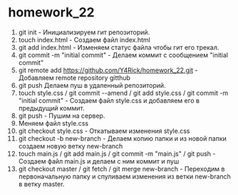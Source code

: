 # homework_22

1. git init - Инициализируем гит репозиторий.
2. touch index.html - Создаем файл index.html
3. git add index.html - Изменяем статус файла чтобы гит его трекал.
4. git commit -m "initial commit" - Делаем коммит с сообщением "initial commit"
4. git remote add https://github.com/Y4Rick/homework_22.git - Добавляем remote repository gitthub
5. git push Делаем пуш в удаленный репозиторий.
6. touch style.css / git commit --amend / git add style.css / git commit -m "initial commit" - Создаем файл style.css и добавляем его в предыдущий коммит.
7. git push - Пушим на сервер.
8. Меняем файл style.css
9. git checkout style.css - Откатываем изменения style.css
10. git checkout -b new-branch - Делаем копию папки и из новой папки создаем новую ветку new-branch
11. touch main.js / git add main.js / git commit -m "main.js" /  git push - Создаем файл main.js и делаем с ним коммит и пуш
12. git checkout master / git fetch / git merge new-branch - Переходим в первоначальную папку и спуливаем изменения из ветки new-branch в ветку master.
